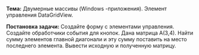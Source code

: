 ﻿**Тема:** Двумерные массивы (Windows -приложения). Элемент управления DataGridView. 

**Постановка задачи:** Создайте форму с элементами управления. Создайте обработчики события для кнопок. 
Дана матрица A(3,4). Найти сумму элементов главной диагонали и эту сумму поставить на место последнего элемента. Вывести исходную и полученную матрицу.
